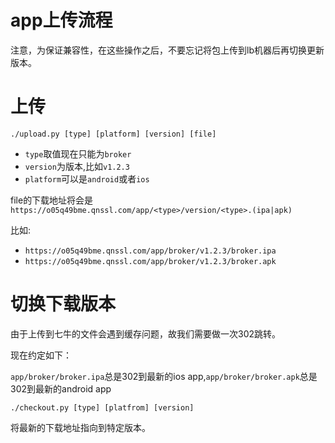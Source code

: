 # app上传流程

注意，为保证兼容性，在这些操作之后，不要忘记将包上传到lb机器后再切换更新版本。

# 上传

````shell
./upload.py [type] [platform] [version] [file]
````

- `type`取值现在只能为`broker`
- `version`为版本,比如`v1.2.3`
- `platform`可以是`android`或者`ios`

file的下载地址将会是`https://o05q49bme.qnssl.com/app/<type>/version/<type>.(ipa|apk)`

比如:

- `https://o05q49bme.qnssl.com/app/broker/v1.2.3/broker.ipa`
- `https://o05q49bme.qnssl.com/app/broker/v1.2.3/broker.apk`

# 切换下载版本

由于上传到七牛的文件会遇到缓存问题，故我们需要做一次302跳转。

现在约定如下：

`app/broker/broker.ipa`总是302到最新的ios app,`app/broker/broker.apk`总是302到最新的android app

````shell
./checkout.py [type] [platfrom] [version]
````

将最新的下载地址指向到特定版本。

